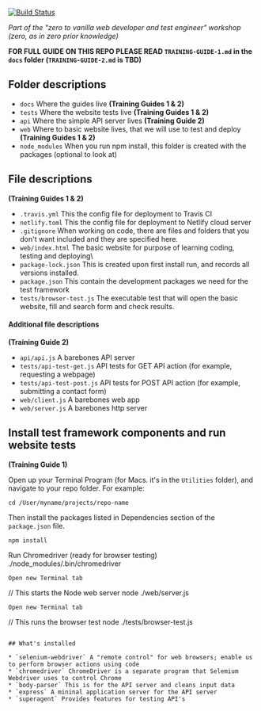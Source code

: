 [![Build Status](https://travis-ci.org/jaffamonkey/starter-github-html-tests-travis-netlify.svg?branch=master)](https://travis-ci.org/jaffamonkey/starter-github-html-tests-travis-netlify)

_Part of the "zero to vanilla web developer and test engineer" workshop (zero, as in zero prior knowledge)_

**FOR FULL GUIDE ON THIS REPO PLEASE READ `TRAINING-GUIDE-1.md` in the `docs` folder (`TRAINING-GUIDE-2.md` is TBD)**

## Folder descriptions

* `docs` Where the guides live **(Training Guides 1 & 2)**
* `tests` Where the website tests live **(Training Guides 1 & 2)**
* `api` Where the simple API server lives **(Training Guide 2)**
* `web` Where to basic website lives, that we will use to test and deploy **(Training Guides 1 & 2)**
* `node_modules` When you run npm install, this folder is created with the packages (optional to look at)

## File descriptions

**(Training Guides 1 & 2)**

* `.travis.yml` This the config file for deployment to Travis CI
* `netlify.toml` This the config file for deployment to Netlify cloud server
* `.gitignore` When working on code, there are files and folders that you don't want included and they are specified here.
* `web/index.html` The basic website for purpose of learning coding, testing and deploying\
* `package-lock.json` This is created upon first install run, and records all versions installed.
* `package.json` This contain the development packages we need for the test framework
*  `tests/browser-test.js` The executable test that will open the basic website, fill and search form and check results.

#### Additional file descriptions

**(Training Guide 2)**

* `api/api.js` A barebones API server
* `tests/api-test-get.js` API tests for GET API action (for example, requesting a webpage)
* `tests/api-test-post.js` API tests for POST API action (for example, submitting a contact form)
* `web/client.js` A barebones web app
* `web/server.js` A barebones http server

## Install test framework components and run website tests

 **(Training Guide 1)**

Open up your Terminal Program (for Macs. it's in the `Utilities` folder), and navigate to your repo folder. For example:
```
cd /User/myname/projects/repo-name
```
Then install the packages listed in Dependencies section of the `package.json` file.
```
npm install
```
Run Chromedriver (ready for browser testing)
./node_modules/.bin/chromedriver
```
Open new Terminal tab
```
// This starts the Node web server
node ./web/server.js
```
Open new Terminal tab
```
// This runs the browser test
node ./tests/browser-test.js
```

## What's installed

* `selenium-webdriver` A "remote control" for web browsers; enable us to perform browser actions using code 
* `chromedriver` ChromeDriver is a separate program that Selemium Webdriver uses to control Chrome
* `body-parser` This is for the API server and cleans input data
* `express` A mininal application server for the API server
* `superagent` Provides features for testing API's
